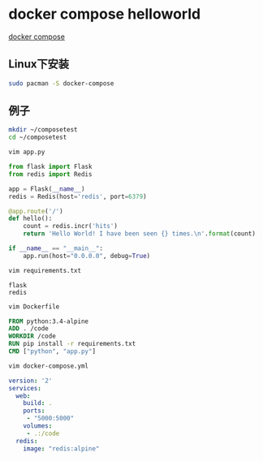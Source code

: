# docker compose helloworld

[docker compose](https://docs.docker.com/compose/overview/)

## Linux下安装

```bash
sudo pacman -S docker-compose
```

## 例子

```bash
mkdir ~/composetest
cd ~/composetest
```

```bash
vim app.py
```

```python
from flask import Flask
from redis import Redis

app = Flask(__name__)
redis = Redis(host='redis', port=6379)

@app.route('/')
def hello():
    count = redis.incr('hits')
    return 'Hello World! I have been seen {} times.\n'.format(count)

if __name__ == "__main__":
    app.run(host="0.0.0.0", debug=True)
```

```bash
vim requirements.txt
```

```text
flask
redis
```

```bash
vim Dockerfile
```

```Dockerfile
FROM python:3.4-alpine
ADD . /code
WORKDIR /code
RUN pip install -r requirements.txt
CMD ["python", "app.py"]
```

```bash
vim docker-compose.yml
```

```yml
version: '2'
services:
  web:
    build: .
    ports:
     - "5000:5000"
    volumes:
     - .:/code
  redis:
    image: "redis:alpine"
```
